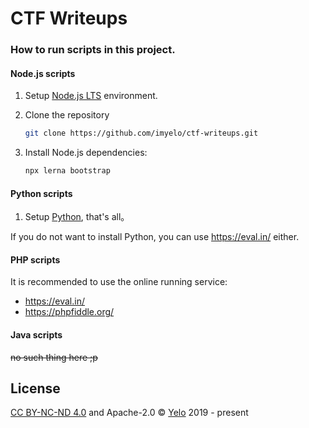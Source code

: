 # CTF Writeups

### How to run scripts in this project.
#### Node.js scripts
1. Setup [Node.js LTS](https://nodejs.org/en/) environment.
2. Clone the repository

    ```sh
    git clone https://github.com/imyelo/ctf-writeups.git
    ```

3. Install Node.js dependencies:

    ```sh
    npx lerna bootstrap
    ```

#### Python scripts
1. Setup [Python](https://www.python.org/downloads/), that's all。

If you do not want to install Python, you can use https://eval.in/ either.

#### PHP scripts
It is recommended to use the online running service:
- https://eval.in/
- https://phpfiddle.org/

#### Java scripts
~~no such thing here ;p~~

## License
[CC BY-NC-ND 4.0](https://creativecommons.org/licenses/by-nc-nd/4.0/deed.zh) and Apache-2.0 &copy; [Yelo](https://yelo.cc/2019/04/13/ddctf-2019-writeups-intro.html) 2019 - present
